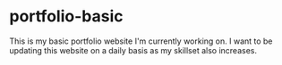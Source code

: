 # portfolio-basic
This is my basic portfolio website I'm currently working on.
I want to be updating this website on a daily basis as my skillset also increases.
